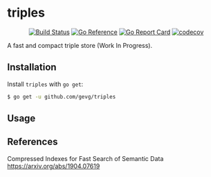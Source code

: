 # triples

<p align="center">
  <a href="https://github.com/gevg/triples/actions"><img src="https://github.com/gevg/triples/workflows/ci/badge.svg" alt="Build Status" /></a>
  <a href="https://pkg.go.dev/github.com/gevg/triples"><img src="https://pkg.go.dev/badge/github.com/gevg/triples.svg" alt="Go Reference"></a>
  <a href="https://goreportcard.com/report/github.com/gevg/triples"><img src="https://goreportcard.com/badge/github.com/gevg/triples?style=flat-square" alt="Go Report Card" /></a>
  <a href="https://codecov.io/gh/gevg/triples"><img src="https://codecov.io/gh/gevg/triples/branch/main/graph/badge.svg" alt="codecov" /></a>
</p>

A fast and compact triple store (Work In Progress).

## Installation

Install `triples` with `go get`:

```bash
$ go get -u github.com/gevg/triples
```

## Usage

## References

Compressed Indexes for Fast Search of Semantic Data
https://arxiv.org/abs/1904.07619
